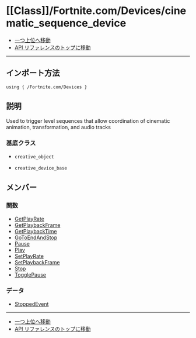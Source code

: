 # [[Class]]/Fortnite.com/Devices/cinematic_sequence_device

- [一つ上位へ移動](../main.md)
- [API リファレンスのトップに移動](../../../main.md)

---

## インポート方法

```verse
using { /Fortnite.com/Devices }
```

## 説明

Used to trigger level sequences that allow coordination of cinematic animation, transformation, and audio tracks

### 基底クラス

- `creative_object`

- `creative_device_base`

## メンバー

### 関数

- [GetPlayRate](./F_GetPlayRate/main.md)
- [GetPlaybackFrame](./F_GetPlaybackFrame/main.md)
- [GetPlaybackTime](./F_GetPlaybackTime/main.md)
- [GoToEndAndStop](./F_GoToEndAndStop/main.md)
- [Pause](./F_Pause/main.md)
- [Play](./F_Play/main.md)
- [SetPlayRate](./F_SetPlayRate/main.md)
- [SetPlaybackFrame](./F_SetPlaybackFrame/main.md)
- [Stop](./F_Stop/main.md)
- [TogglePause](./F_TogglePause/main.md)

### データ

- [StoppedEvent](./D_StoppedEvent/main.md)

---

- [一つ上位へ移動](../main.md)
- [API リファレンスのトップに移動](../../../main.md)
